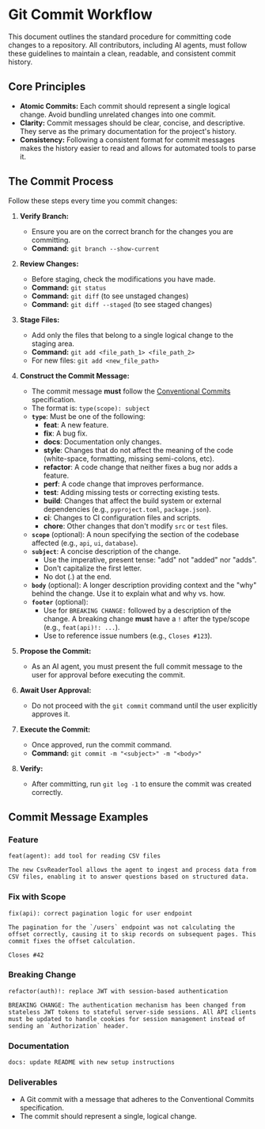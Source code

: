 # Git Commit Workflow

This document outlines the standard procedure for committing code changes to a repository. All contributors, including AI agents, must follow these guidelines to maintain a clean, readable, and consistent commit history.

## Core Principles

- **Atomic Commits:** Each commit should represent a single logical change. Avoid bundling unrelated changes into one commit.
- **Clarity:** Commit messages should be clear, concise, and descriptive. They serve as the primary documentation for the project's history.
- **Consistency:** Following a consistent format for commit messages makes the history easier to read and allows for automated tools to parse it.

## The Commit Process

Follow these steps every time you commit changes:

1.  **Verify Branch:**
    *   Ensure you are on the correct branch for the changes you are committing.
    *   **Command:** `git branch --show-current`

2.  **Review Changes:**
    *   Before staging, check the modifications you have made.
    *   **Command:** `git status`
    *   **Command:** `git diff` (to see unstaged changes)
    *   **Command:** `git diff --staged` (to see staged changes)

2.  **Stage Files:**
    *   Add only the files that belong to a single logical change to the staging area.
    *   **Command:** `git add <file_path_1> <file_path_2>`
    *   For new files: `git add <new_file_path>`

3.  **Construct the Commit Message:**
    *   The commit message **must** follow the [Conventional Commits](https://www.conventionalcommits.org/en/v1.0.0/) specification.
    *   The format is: `type(scope): subject`
    *   **`type`**: Must be one of the following:
        *   **feat**: A new feature.
        *   **fix**: A bug fix.
        *   **docs**: Documentation only changes.
        *   **style**: Changes that do not affect the meaning of the code (white-space, formatting, missing semi-colons, etc).
        *   **refactor**: A code change that neither fixes a bug nor adds a feature.
        *   **perf**: A code change that improves performance.
        *   **test**: Adding missing tests or correcting existing tests.
        *   **build**: Changes that affect the build system or external dependencies (e.g., `pyproject.toml`, `package.json`).
        *   **ci**: Changes to CI configuration files and scripts.
        *   **chore**: Other changes that don't modify `src` or `test` files.
    *   **`scope`** (optional): A noun specifying the section of the codebase affected (e.g., `api`, `ui`, `database`).
    *   **`subject`**: A concise description of the change.
        *   Use the imperative, present tense: "add" not "added" nor "adds".
        *   Don't capitalize the first letter.
        *   No dot (.) at the end.
    *   **`body`** (optional): A longer description providing context and the "why" behind the change. Use it to explain what and why vs. how.
    *   **`footer`** (optional):
        *   Use for `BREAKING CHANGE:` followed by a description of the change. A breaking change **must** have a `!` after the type/scope (e.g., `feat(api)!: ...`).
        *   Use to reference issue numbers (e.g., `Closes #123`).

4.  **Propose the Commit:**
    *   As an AI agent, you must present the full commit message to the user for approval before executing the commit.

5.  **Await User Approval:**
    *   Do not proceed with the `git commit` command until the user explicitly approves it.

6.  **Execute the Commit:**
    *   Once approved, run the commit command.
    *   **Command:** `git commit -m "<subject>" -m "<body>"`

7.  **Verify:**
    *   After committing, run `git log -1` to ensure the commit was created correctly.

## Commit Message Examples

### Feature
```
feat(agent): add tool for reading CSV files

The new CsvReaderTool allows the agent to ingest and process data from CSV files, enabling it to answer questions based on structured data.
```

### Fix with Scope
```
fix(api): correct pagination logic for user endpoint

The pagination for the `/users` endpoint was not calculating the offset correctly, causing it to skip records on subsequent pages. This commit fixes the offset calculation.

Closes #42
```

### Breaking Change
```
refactor(auth)!: replace JWT with session-based authentication

BREAKING CHANGE: The authentication mechanism has been changed from stateless JWT tokens to stateful server-side sessions. All API clients must be updated to handle cookies for session management instead of sending an `Authorization` header.
```

### Documentation
```
docs: update README with new setup instructions
```

### Deliverables
- A Git commit with a message that adheres to the Conventional Commits specification.
- The commit should represent a single, logical change.
